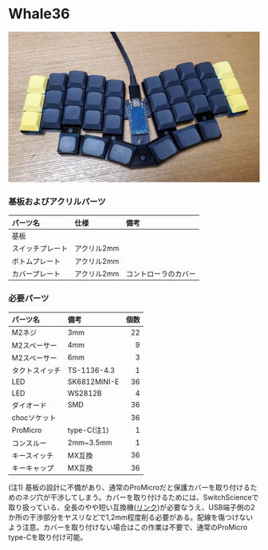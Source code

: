 # Whale36
![Whale36](../images/Whale36.jpg)

### 基板およびアクリルパーツ
|パーツ名|仕様|備考|
|:---|:---|:---|
|基板|||
|スイッチプレート|アクリル2mm||
|ボトムプレート|アクリル2mm||
|カバープレート|アクリル2mm|コントローラのカバー|
### 必要パーツ

|パーツ名|備考|個数|
|:---|:---|---:|
|M2ネジ|3mm|22|
|M2スペーサー|4mm|9|
|M2スペーサー|6mm|3|
|タクトスイッチ|TS-1136-4.3|1|
|LED|SK6812MINI-E|36|
|LED|WS2812B|4|
|ダイオード|SMD|36|
|chocソケット||36|
|ProMicro|type-C(注1)|1|
|コンスルー|2mm~3.5mm|1|
|キースイッチ|MX互換|36|
|キーキャップ|MX互換|36|

(注1) 基板の設計に不備があり、通常のProMicroだと保護カバーを取り付けるためのネジ穴が干渉してしまう。カバーを取り付けるためには、SwitchScienceで取り扱っている、全長のやや短い互換機([リンク](https://www.switch-science.com/products/6576?variant=42382115995846))が必要なうえ、USB端子側の2か所の干渉部分をヤスリなどで1,2mm程度削る必要がある。配線を傷つけないよう注意。カバーを取り付けない場合はこの作業は不要で、通常のProMicro type-Cを取り付け可能。
